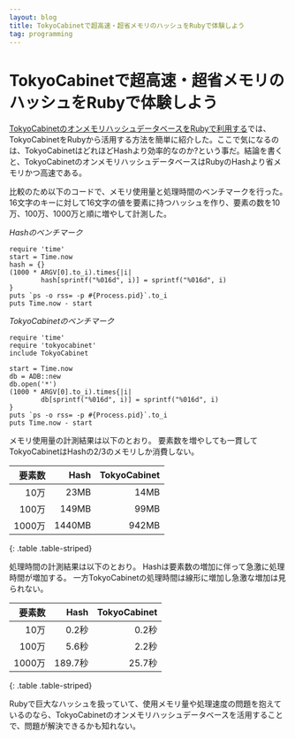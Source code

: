 ```yaml
---
layout: blog
title: TokyoCabinetで超高速・超省メモリのハッシュをRubyで体験しよう
tag: programming
---
```


# TokyoCabinetで超高速・超省メモリのハッシュをRubyで体験しよう

[TokyoCabinetのオンメモリハッシュデータベースをRubyで利用する](http://www.xmisao.com/2013/10/03/ruby-tokyocabinet.html)では、TokyoCabinetをRubyから活用する方法を簡単に紹介した。ここで気になるのは、TokyoCabinetはどれほどHashより効率的なのか?という事だ。結論を書くと、TokyoCabinetのオンメモリハッシュデータベースはRubyのHashより省メモリかつ高速である。

比較のため以下のコードで、メモリ使用量と処理時間のベンチマークを行った。16文字のキーに対して16文字の値を要素に持つハッシュを作り、要素の数を10万、100万、1000万と順に増やして計測した。

*Hashのベンチマーク*

~~~~
require 'time'
start = Time.now
hash = {}
(1000 * ARGV[0].to_i).times{|i|
        hash[sprintf("%016d", i)] = sprintf("%016d", i)
}
puts `ps -o rss= -p #{Process.pid}`.to_i
puts Time.now - start
~~~~

*TokyoCabinetのベンチマーク*

~~~~
require 'time'
require 'tokyocabinet'
include TokyoCabinet

start = Time.now
db = ADB::new
db.open('*')
(1000 * ARGV[0].to_i).times{|i|
        db[sprintf("%016d", i)] = sprintf("%016d", i)
}
puts `ps -o rss= -p #{Process.pid}`.to_i
puts Time.now - start
~~~~

メモリ使用量の計測結果は以下のとおり。
要素数を増やしても一貫してTokyoCabinetはHashの2/3のメモリしか消費しない。

|要素数|Hash|TokyoCabinet|
|-:|-:|-:|
|10万|23MB|14MB|
|100万|149MB|99MB|
|1000万|1440MB|942MB|
{: .table .table-striped}

処理時間の計測結果は以下のとおり。
Hashは要素数の増加に伴って急激に処理時間が増加する。
一方TokyoCabinetの処理時間は線形に増加し急激な増加は見られない。

|要素数|Hash|TokyoCabinet|
|-:|-:|-:|
|10万|0.2秒|0.2秒|
|100万|5.6秒|2.2秒|
|1000万|189.7秒|25.7秒|
{: .table .table-striped}

Rubyで巨大なハッシュを扱っていて、使用メモリ量や処理速度の問題を抱えているのなら、TokyoCabinetのオンメモリハッシュデータベースを活用することで、問題が解決できるかも知れない。
